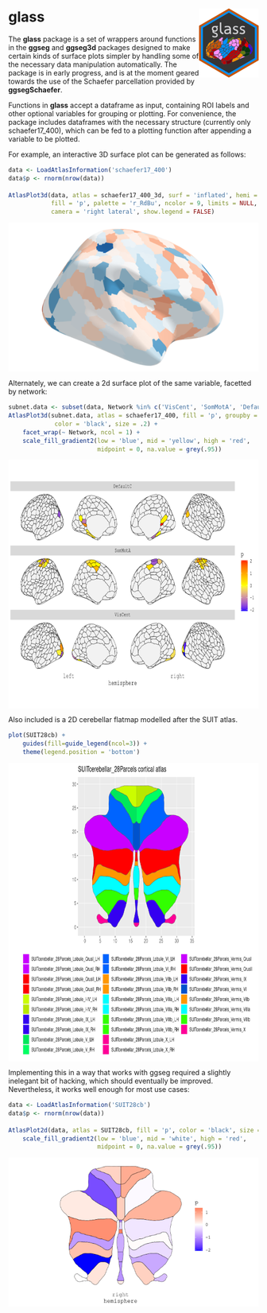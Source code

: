 # glass <img src='man/figures/logo.png' align="right" height="138.5" />

The **glass** package is a set of wrappers around functions in the **ggseg** and **ggseg3d** packages designed to make certain kinds of surface plots simpler by handling some of the necessary data manipulation automatically. The package is in early progress, and is at the moment geared towards the use of the Schaefer parcellation provided by **ggsegSchaefer**.

Functions in **glass** accept a dataframe as input, containing ROI labels and other optional variables for grouping or plotting. For convenience, the package includes dataframes with the necessary structure (currently only schaefer17_400), which can be fed to a plotting function after appending a variable to be plotted. 

For example, an interactive 3D surface plot can be generated as follows:

```r
data <- LoadAtlasInformation('schaefer17_400')
data$p <- rnorm(nrow(data))

AtlasPlot3d(data, atlas = schaefer17_400_3d, surf = 'inflated', hemi = 'right', 
            fill = 'p', palette = 'r_RdBu', ncolor = 9, limits = NULL, 
            camera = 'right lateral', show.legend = FALSE)
```

<img src='man/figures/surfplot3d.png' align="center" height="300" />

Alternately, we can create a 2d surface plot of the same variable, facetted by network:

```r
subnet.data <- subset(data, Network %in% c('VisCent', 'SomMotA', 'DefaultC'))
AtlasPlot3d(subnet.data, atlas = schaefer17_400, fill = 'p', groupby = 'Network', 
             color = 'black', size = .2) +
    facet_wrap(~ Network, ncol = 1) +
    scale_fill_gradient2(low = 'blue', mid = 'yellow', high = 'red', 
                         midpoint = 0, na.value = grey(.95)) 
```

<img src='man/figures/surfplot2d.png' align="center" height="500" />

Also included is a 2D cerebellar flatmap modelled after the SUIT atlas.

```r
plot(SUIT28cb) + 
    guides(fill=guide_legend(ncol=3)) + 
    theme(legend.position = 'bottom')
```

<img src='man/figures/atlasCB.png' align="center" height="600" />

 
Implementing this in a way that works with ggseg required a slightly inelegant 
bit of hacking, which should eventually be improved. Nevertheless, it works well 
enough for most use cases:

```r
data <- LoadAtlasInformation('SUIT28cb')
data$p <- rnorm(nrow(data))

AtlasPlot2d(data, atlas = SUIT28cb, fill = 'p', color = 'black', size = .2) +
    scale_fill_gradient2(low = 'blue', mid = 'white', high = 'red', 
                         midpoint = 0, na.value = grey(.95)) 
```

<img src='man/figures/surfplotCB.png' align="center" height="300" />
